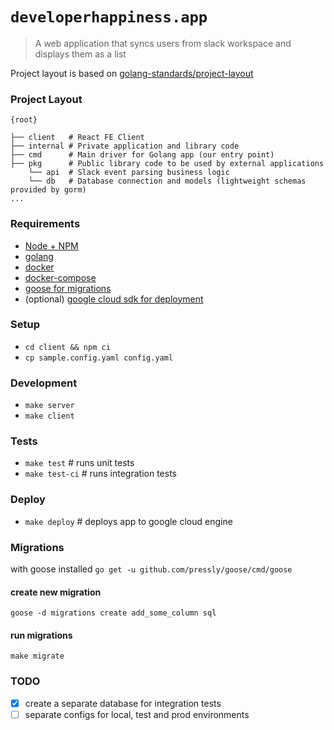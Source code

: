# `developerhappiness.app`

> A web application that syncs users from slack workspace and displays them as a list

Project layout is based on [golang-standards/project-layout](https://github.com/golang-standards/project-layout)

### Project Layout

```
{root}

├── client   # React FE Client
├── internal # Private application and library code
├── cmd      # Main driver for Golang app (our entry point)
├── pkg      # Public library code to be used by external applications
    └── api  # Slack event parsing business logic
    └── db   # Database connection and models (lightweight schemas provided by gorm)
...
```

### Requirements

- [Node + NPM](https://nodejs.org/en/) 
- [golang](https://golang.org/)
- [docker](https://docs.docker.com/get-docker/)
- [docker-compose](https://docs.docker.com/compose/install/)
- [goose for migrations](https://github.com/pressly/goose)
- (optional) [google cloud sdk for deployment](https://cloud.google.com/sdk/docs/downloads-versioned-archives)

### Setup

- `cd client && npm ci`
- `cp sample.config.yaml config.yaml`

### Development

- `make server`
- `make client`

### Tests

- `make test` # runs unit tests
- `make test-ci` # runs integration tests

### Deploy

- `make deploy` # deploys app to google cloud engine

### Migrations

with goose installed `go get -u github.com/pressly/goose/cmd/goose`

#### create new migration

`goose -d migrations create add_some_column sql`

#### run migrations

`make migrate`

### TODO

* [x] create a separate database for integration tests
* [ ] separate configs for local, test and prod environments
